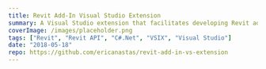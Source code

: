 ```yaml
---
title: Revit Add-In Visual Studio Extension
summary: A Visual Studio extension that facilitates developing Revit add-ins
coverImage: /images/placeholder.png
tags: ["Revit", "Revit API", "C#.Net", "VSIX", "Visual Studio"]
date: "2018-05-18"
repo: https://github.com/ericanastas/revit-add-in-vs-extension
---
```

